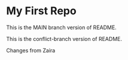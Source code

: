 # My First Repo

This is the MAIN branch version of README.

This is the conflict-branch version of README.

Changes from Zaira

